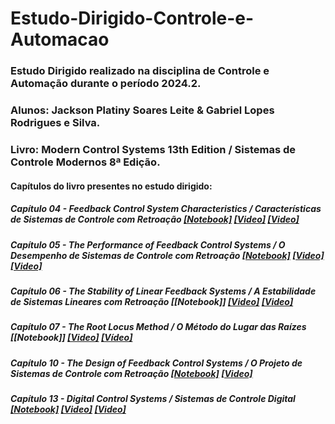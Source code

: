 # Estudo-Dirigido-Controle-e-Automacao
### Estudo Dirigido realizado na disciplina de Controle e Automação durante o período 2024.2.
### Alunos: Jackson Platiny Soares Leite & Gabriel Lopes Rodrigues e Silva.
### Livro: Modern Control Systems 13th Edition / Sistemas de Controle Modernos 8ª Edição.
#### Capítulos do livro presentes no estudo dirigido:
##### Capítulo 04 - Feedback Control System Characteristics / Características de Sistemas de Controle com Retroação [[Notebook]](https://github.com/JacksonPlatiny/Estudo-Dirigido-Controle-e-Automacao/blob/main/Cap%C3%ADtulo%204.ipynb) [[Video]](https://slideplayer.com/slide/5343987/) [[Video]](https://slideplayer.com/slide/3428129/)
##### Capítulo 05 - The Performance of Feedback Control Systems / O Desempenho de Sistemas de Controle com Retroação [[Notebook]](https://github.com/JacksonPlatiny/Estudo-Dirigido-Controle-e-Automacao/blob/main/Cap%C3%ADtulo%205.ipynb) [[Video]](https://slideplayer.com/slide/1496665/) [[Video]](https://www.youtube.com/watch?v=1cJQ1ggBQ-I)
##### Capítulo 06 - The Stability of Linear Feedback Systems / A Estabilidade de Sistemas Lineares com Retroação [[Notebook]] [[Video]](https://www.youtube.com/watch?v=ADZNv4_hVS0) [[Video]](https://www.youtube.com/watch?v=GWwftRb5YX8)
##### Capítulo 07 - The Root Locus Method / O Método do Lugar das Raízes [[Notebook]] [[Video]](https://www.youtube.com/watch?v=nMEC0eakkFQ) [[Vídeo]](https://www.youtube.com/watch?v=CRvVDoQJjYI)
##### Capítulo 10 - The Design of Feedback Control Systems / O Projeto de Sistemas de Controle com Retroação [[Notebook]](https://github.com/JacksonPlatiny/Estudo-Dirigido-Controle-e-Automacao/blob/main/Cap%C3%ADtulo%2010.ipynb) [[Video]](https://www.youtube.com/watch?v=WxbeSXDhMdU)
##### Capítulo 13 - Digital Control Systems / Sistemas de Controle Digital [[Notebook]](https://github.com/JacksonPlatiny/Estudo-Dirigido-Controle-e-Automacao/blob/main/Cap%C3%ADtulo%2013.ipynb) [[Video]](https://www.youtube.com/watch?v=qLJ8b-dxkMU) [[Video]](https://www.youtube.com/watch?v=zmgds2O8g3I)
